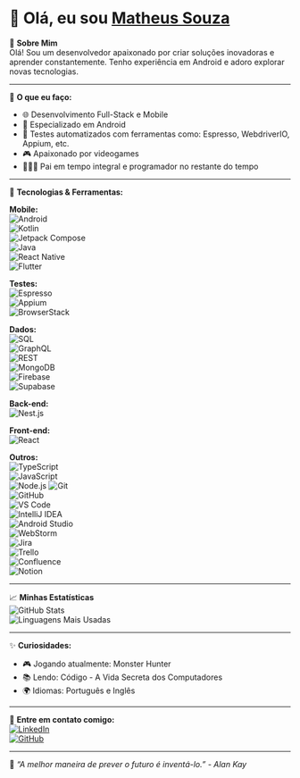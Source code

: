 # 👋 Olá, eu sou [Matheus Souza](https://github.com/Krony03)

🎯 **Sobre Mim**  
Olá! Sou um desenvolvedor apaixonado por criar soluções inovadoras e aprender constantemente. Tenho experiência em Android e adoro explorar novas tecnologias.

---

🚀 **O que eu faço:**

- 🌐 Desenvolvimento Full-Stack e Mobile
- 📱 Especializado em Android
- 🤖 Testes automatizados com ferramentas como: Espresso, WebdriverIO, Appium, etc.
- 🎮 Apaixonado por videogames
- 👨‍👩‍👧 Pai em tempo integral e programador no restante do tempo

---

🔧 **Tecnologias & Ferramentas:**

**Mobile:**  
![Android](https://img.shields.io/badge/-Android-3DDC84?logo=android&logoColor=white&style=flat)  
![Kotlin](https://img.shields.io/badge/-Kotlin-7F52FF?logo=kotlin&logoColor=white&style=flat)  
![Jetpack Compose](https://img.shields.io/badge/-Jetpack%20Compose-4285F4?logo=android&logoColor=white&style=flat)  
![Java](https://img.shields.io/badge/-Java-007396?logo=java&logoColor=white&style=flat)  
![React Native](https://img.shields.io/badge/-React%20Native-61DAFB?logo=react&logoColor=black&style=flat)  
![Flutter](https://img.shields.io/badge/-Flutter-02569B?logo=flutter&logoColor=white&style=flat)

**Testes:**  
![Espresso](https://img.shields.io/badge/-Espresso-6DB33F?logo=android&logoColor=white&style=flat)  
![Appium](https://img.shields.io/badge/-Appium-8A8A8A?logo=appium&logoColor=white&style=flat)  
![BrowserStack](https://img.shields.io/badge/-BrowserStack-F26D61?logo=browserstack&logoColor=white&style=flat)

**Dados:**  
![SQL](https://img.shields.io/badge/-SQL-003B57?logo=postgresql&logoColor=white&style=flat)  
![GraphQL](https://img.shields.io/badge/-GraphQL-E10098?logo=graphql&logoColor=white&style=flat)  
![REST](https://img.shields.io/badge/-REST-FF6F00?logo=rest&logoColor=white&style=flat)  
![MongoDB](https://img.shields.io/badge/-MongoDB-47A248?logo=mongodb&logoColor=white&style=flat)  
![Firebase](https://img.shields.io/badge/-Firebase-FFCA28?logo=firebase&logoColor=black&style=flat)  
![Supabase](https://img.shields.io/badge/-Supabase-3ECF8E?logo=supabase&logoColor=white&style=flat)

**Back-end:**  
![Nest.js](https://img.shields.io/badge/-Nest.js-E0234E?logo=nestjs&logoColor=white&style=flat)

**Front-end:**  
![React](https://img.shields.io/badge/-React-61DAFB?logo=react&logoColor=black&style=flat)

**Outros:**  
![TypeScript](https://img.shields.io/badge/-TypeScript-3178C6?logo=typescript&logoColor=white&style=flat)  
![JavaScript](https://img.shields.io/badge/-JavaScript-F7DF1E?logo=javascript&logoColor=black&style=flat)  
![Node.js](https://img.shields.io/badge/-Node.js-339933?logo=node.js&logoColor=white&style=flat)
![Git](https://img.shields.io/badge/-Git-F05032?logo=git&logoColor=white&style=flat)  
![GitHub](https://img.shields.io/badge/-GitHub-181717?logo=github&logoColor=white&style=flat)  
![VS Code](https://img.shields.io/badge/-VS%20Code-007ACC?logo=visual-studio-code&logoColor=white&style=flat)  
![IntelliJ IDEA](https://img.shields.io/badge/-IntelliJ%20IDEA-000000?logo=intellij-idea&logoColor=white&style=flat)  
![Android Studio](https://img.shields.io/badge/-Android%20Studio-3DDC84?logo=android-studio&logoColor=white&style=flat)  
![WebStorm](https://img.shields.io/badge/-WebStorm-000000?logo=webstorm&logoColor=white&style=flat)  
![Jira](https://img.shields.io/badge/-Jira-0052CC?logo=jira&logoColor=white&style=flat)  
![Trello](https://img.shields.io/badge/-Trello-0079BF?logo=trello&logoColor=white&style=flat)  
![Confluence](https://img.shields.io/badge/-Confluence-172B4D?logo=confluence&logoColor=white&style=flat)  
![Notion](https://img.shields.io/badge/-Notion-000000?logo=notion&logoColor=white&style=flat)

---

📈 **Minhas Estatísticas**  
![GitHub Stats](https://github-readme-stats.vercel.app/api?username=Krony03&show_icons=true&theme=radical)  
![Linguagens Mais Usadas](https://github-readme-stats.vercel.app/api/top-langs/?username=Krony03&layout=compact&theme=radical)

---

✨ **Curiosidades:**

- 🎮 Jogando atualmente: Monster Hunter
- 📚 Lendo: Código - A Vida Secreta dos Computadores
- 🌍 Idiomas: Português e Inglês

---

💬 **Entre em contato comigo:**  
[![LinkedIn](https://img.shields.io/badge/-LinkedIn-0A66C2?logo=linkedin&logoColor=white&style=flat)](https://www.linkedin.com/in/matheussouza03/)  
[![GitHub](https://img.shields.io/badge/-GitHub-181717?logo=github&logoColor=white&style=flat)](https://github.com/Krony03)

---

🌟 _“A melhor maneira de prever o futuro é inventá-lo.” - Alan Kay_
